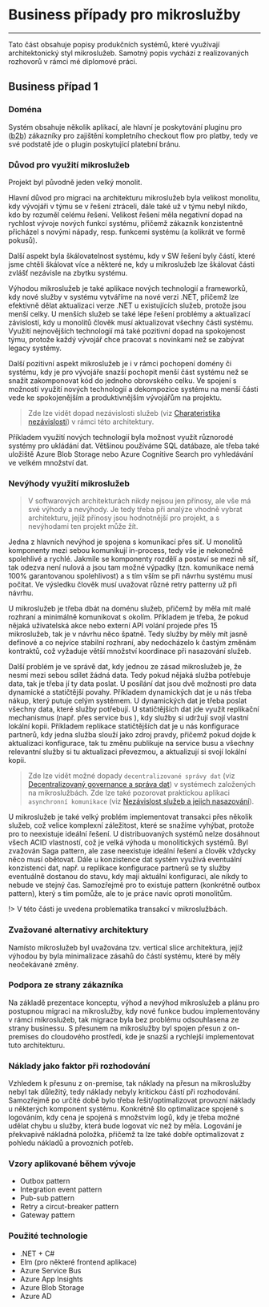 # Business případy pro mikroslužby
---
Tato část obsahuje popisy produkčních systémů, které využívají architektonický styl mikroslužeb. Samotný popis vychází z realizovaných rozhovorů v rámci mé diplomové práci.

## Business případ 1
### Doména
Systém obsahuje několik aplikací, ale hlavní je poskytování pluginu pro (<abbr title="business-to-business">b2b</abbr>) zákazníky pro zajištění kompletního checkout flow pro platby, tedy ve své podstatě jde o plugin poskytující platební bránu.
### Důvod pro využití mikroslužeb
Projekt byl původně jeden velký monolit.

Hlavní důvod pro migraci na architekturu mikroslužeb byla velikost monolitu, kdy vývojáři v týmu se v řešení  ztráceli, dále také už v týmu nebyl nikdo, kdo by rozuměl celému řešení. Velikost řešení měla negativní dopad na rychlost vývoje nových funkcí systému, přičemž zákazník konzistentně přicházel s novými nápady, resp. funkcemi systému (a kolikrát ve formě pokusů).

Další aspekt byla škálovatelnost systému, kdy v SW řešení byly částí, které jsme chtěli škálovat více a některé ne, kdy u mikroslužeb lze škálovat části zvlášť nezávisle na zbytku systému.

Výhodou mikroslužeb je také aplikace nových technologií a frameworků, kdy nové služby v systému vytváříme na nové verzi .NET, přičemž lze efektivně dělat aktualizaci verze .NET u existujících služeb, protože jsou menší celky. U menších služeb se také lépe řešení problémy a aktualizací závislostí, kdy u monolitů člověk musí aktualizovat všechny části systému. Využití nejnovějších technologií má také pozitivní dopad na spokojenost týmu, protože každý vývojář chce pracovat s novinkami než se zabývat legacy systémy.

Další pozitivní aspekt mikroslužeb je i v rámci pochopení domény či systému, kdy je pro vývojáře snazší pochopit menší část systému než se snažit zakomponovat kód do jednoho obrovského celku.
Ve spojení s možností využití nových technologií a dekompozice systému na menší části vede ke spokojenějším a produktivnějším vývojářům na projektu.

> Zde lze vidět dopad nezávislosti služeb (viz [Charateristika nezávislosti](./framework/microservices-characteristics?id=nezávislost-služeb-a-jejich-nasazování)) v rámci této architektury.

Příkladem využití nových technologií byla možnost využít různorodé systémy pro ukládání dat. Většinou používáme SQL datábaze, ale třeba také uložiště Azure Blob Storage nebo Azure Cognitive Search pro vyhledávání ve velkém množství dat.


### Nevýhody využití mikroslužeb

> V softwarových architekturách nikdy nejsou jen přínosy, ale vše má své výhody a nevýhody. Je tedy třeba při analýze vhodně vybrat architekturu, jejíž přínosy jsou hodnotnější pro projekt, a s nevýhodami ten projekt může žít.

Jedna z hlavních nevýhod je spojena s komunikací přes síť. U monolitů komponenty mezi sebou komunikují in-process, tedy vše je nekonečně spolehlivé a rychlé. Jakmile se komponenty rozdělí a postaví se mezi ně síť, tak odezva není nulová a jsou tam možné výpadky (tzn. komunikace nemá 100% garantovanou spolehlivost) a s tím vším se při návrhu systému musí počítat. Ve výsledku člověk musí uvažovat různé retry patterny už při návrhu.

U mikroslužeb je třeba dbát na doménu služeb, přičemž by měla mít malé rozhraní a minimálně komunikovat s okolím. Příkladem je třeba, že pokud nějaká uživatelská akce nebo externí API volání projede přes 15 mikroslužeb, tak je v návrhu něco špatně. Tedy služby by měly mít jasně definové a co nejvíce stabilní rozhraní, aby nedocházelo k častým změnám kontraktů, což vyžaduje větší množství koordinace při nasazování služeb.

Další problém je ve správě dat, kdy jednou ze zásad mikroslužeb je, že nesmí mezi sebou sdílet žádná data. Tedy pokud nějaká služba potřebuje data, tak je třeba jí ty data poslat. U posílání dat jsou dvě možnosti pro data dynamické a statičtější  povahy. Příkladem dynamických dat je u nás třeba nákup, který putuje celým systémem. U dynamických dat je třeba poslat všechny data, které služby potřebují. U statičtějších dat jde využít replikační mechanismus (např. přes service bus ), kdy služby si udržují svojí vlastní lokální kopii. Příkladem replikace statičtějších dat je u nás konfigurace partnerů, kdy jedna služba slouží jako zdroj pravdy, přičemž pokud dojde k aktualizaci konfigurace, tak tu změnu publikuje na service busu a všechny relevantní služby si tu aktualizaci převezmou, a aktualizují si svojí lokální kopii.

> Zde lze vidět možné dopady `decentralizované správy dat` (viz [Decentralizovaný governance a správa dat](./framework/microservices-characteristics?id=decentralizovaný-governance-a-správa-dat)) v systémech založených na mikroslužbách. Zde lze také pozorovat praktickou aplikaci `asynchronní komunikace` (viz [Nezávislost služeb a jejich nasazování](./framework/microservices-characteristics?id=nezávislost-služeb-a-jejich-nasazování)).

U mikroslužeb je také velký problém implementovat transakci přes několik služeb, což velice komplexní záležitost, které se snažíme vyhýbat, protože pro to neexistuje ideální řešení. U distribuovaných systémů nelze dosáhnout všech ACID vlastností, což je velká výhoda u monolitických systémů. Byl zvažován Saga pattern, ale zase neexistuje ideální řešení a člověk vždycky něco musí obětovat. Dále u konzistence dat systém využívá eventuální konzistenci dat, např. u replikace konfigurace partnerů se ty služby eventuálně dostanou do stavu, kdy mají aktuální konfiguraci, ale nikdy to nebude ve stejný čas. Samozřejmě pro to existuje pattern (konkrétně outbox pattern), který s tím pomůže, ale to je práce navíc oproti monolitům.

!> V této části je uvedena problematika transakcí v mikroslužbách.

### Zvažované alternativy architektury
Namísto mikroslužeb byl uvažována tzv. vertical slice architektura, jejíž výhodou by byla minimalizace zásahů do částí systému, které by měly neočekávané změny.
### Podpora ze strany zákazníka
Na základě prezentace konceptu, výhod a nevýhod mikroslužeb a plánu pro postupnou migraci na mikroslužby, kdy nové funkce budou implementovány v rámci mikroslužeb, tak migrace byla bez problému odsouhlasena ze strany businessu. S přesunem na mikroslužby byl spojen přesun z on-premises do cloudového prostředí, kde je snazší a rychlejší implementovat tuto architekturu.
### Náklady jako faktor při rozhodování
Vzhledem k přesunu z on-premise, tak náklady na přesun na mikroslužby nebyl tak důležitý, tedy náklady nebyly kritickou částí při rozhodování.
Samozřejmě po určité době bylo třeba řešit/optimalizovat provozní náklady u některých komponent systému. Konkrétně šlo optimalizace spojené s logováním,
kdy cena je spojená s množstvím logů, kdy je třeba možné udělat chybu u služby, která bude logovat víc než by měla. Logování je překvapivě nákladná položka,
přičemž ta lze také dobře optimalizovat z pohledu nákladů a provozních potřeb.
### Vzory aplikované během vývoje
- Outbox pattern
- Integration event pattern
- Pub-sub pattern
- Retry a circut-breaker pattern
- Gateway pattern
### Použité technologie
- .NET + C#
- Elm (pro některé frontend aplikace)
- Azure Service Bus
- Azure App Insights
- Azure Blob Storage
- Azure AD

